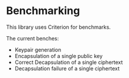 # Benchmarking

This library uses Criterion for benchmarks. 

The current benches: 

* Keypair generation
* Encapsulation of a single public key
* Correct Decapsulation of a single ciphertext
* Decapsulation failure of a single ciphertext
